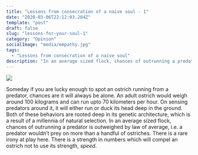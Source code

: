 ```yaml
---
title: "Lessons from consecration of a naive soul - 1"
date: "2020-03-06T22:12:03.284Z"
template: "post"
draft: false
slug: "lessons-for-your-soul-1"
category: "Opinion"
socialImage: "media/empathy.jpg"
tags:
  - "Lessons from consecration of a naive soul"
description: "In an average sized flock, chances of outrunning a predator is outweighed by law of average, i.e. a predator wouldn’t prey on more than a handful of ostriches. There is a rare irony at play here. There is a strength in numbers which will compel an ostrich not to use its strength, speed"
---
```


![](media/empathy.jpg)

Someday if you are lucky enough to spot an ostrich running from a predator, chances are it will always be alone. An adult ostrich would weigh around 100 kilograms and can run upto 70 kilometers per hour. On sensing  predators around it, it will either run or duck its head deep in the ground. Both of these behaviors are rooted deep in its genetic architecture, which is a result of a millennia of natural selection. In an average sized flock, chances of outrunning a predator is outweighed by law of average, i.e. a predator wouldn’t prey on more than a handful of ostriches. There is a rare irony at play here. There is a strength in numbers which will compel an ostrich not to use its strength, *speed*.


